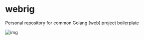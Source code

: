 # webrig
Personal repository for common Golang [web] project boilerplate 

![img](https://i.imgur.com/4DH4d8x.png)
